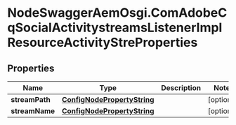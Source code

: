 # NodeSwaggerAemOsgi.ComAdobeCqSocialActivitystreamsListenerImplResourceActivityStreProperties

## Properties

Name | Type | Description | Notes
------------ | ------------- | ------------- | -------------
**streamPath** | [**ConfigNodePropertyString**](ConfigNodePropertyString.md) |  | [optional] 
**streamName** | [**ConfigNodePropertyString**](ConfigNodePropertyString.md) |  | [optional] 


